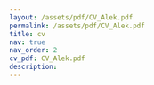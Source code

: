 ```yaml
---
layout: /assets/pdf/CV_Alek.pdf
permalink: /assets/pdf/CV_Alek.pdf
title: cv
nav: true
nav_order: 2
cv_pdf: CV_Alek.pdf
description:
---
```

